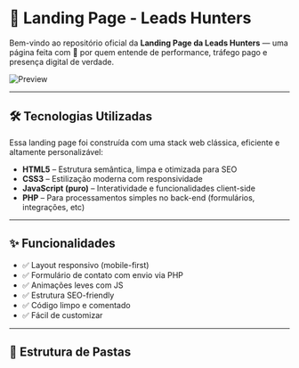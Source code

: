 # 🚀 Landing Page - Leads Hunters

Bem-vindo ao repositório oficial da **Landing Page da Leads Hunters** — uma página feita com 💙 por quem entende de performance, tráfego pago e presença digital de verdade.

![Preview](https://github.com/ClaysonRJ/landing-page-leadshunters/assets/preview.png) <!-- Você pode adicionar um print aqui se quiser -->

---

## 🛠️ Tecnologias Utilizadas

Essa landing page foi construída com uma stack web clássica, eficiente e altamente personalizável:

- **HTML5** – Estrutura semântica, limpa e otimizada para SEO
- **CSS3** – Estilização moderna com responsividade
- **JavaScript (puro)** – Interatividade e funcionalidades client-side
- **PHP** – Para processamentos simples no back-end (formulários, integrações, etc)

---

## ✨ Funcionalidades

- ✅ Layout responsivo (mobile-first)
- ✅ Formulário de contato com envio via PHP
- ✅ Animações leves com JS
- ✅ Estrutura SEO-friendly
- ✅ Código limpo e comentado
- ✅ Fácil de customizar

---

## 📂 Estrutura de Pastas
